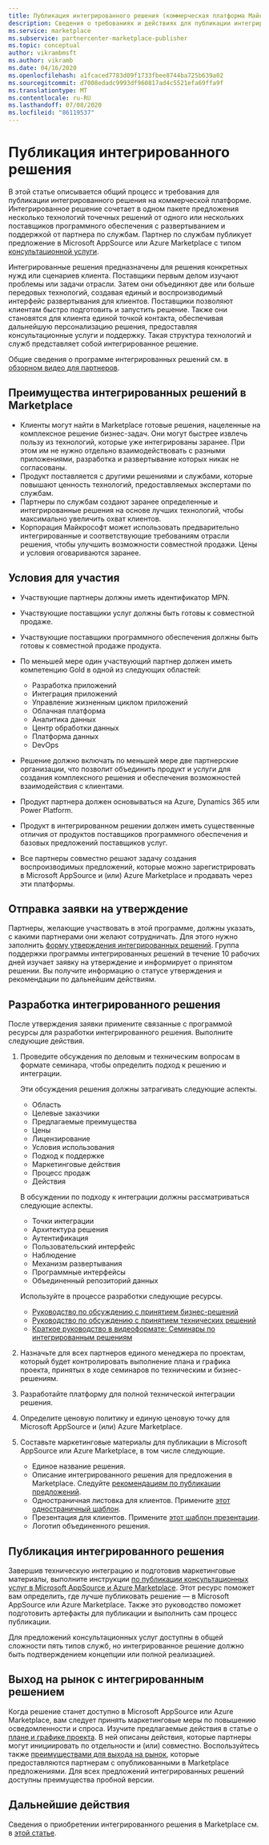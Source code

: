 ```yaml
---
title: Публикация интегрированного решения (коммерческая платформа Майкрософт)
description: Сведения о требованиях и действиях для публикации интегрированных решений в Microsoft AppSource и Azure Marketplace.
ms.service: marketplace
ms.subservice: partnercenter-marketplace-publisher
ms.topic: conceptual
author: vikrambmsft
ms.author: vikramb
ms.date: 04/16/2020
ms.openlocfilehash: a1fcaced7783d09f1733fbee8744ba725b639a02
ms.sourcegitcommit: d7008edadc9993df960817ad4c5521efa69ffa9f
ms.translationtype: MT
ms.contentlocale: ru-RU
ms.lasthandoff: 07/08/2020
ms.locfileid: "86119537"
---
```

# <a name="publish-an-integrated-solution"></a>Публикация интегрированного решения

В этой статье описывается общий процесс и требования для публикации интегрированного решения на коммерческой платформе. Интегрированное решение сочетает в одном пакете предложения несколько технологий точечных решений от одного или нескольких поставщиков программного обеспечения с развертыванием и поддержкой от партнера по службам. Партнер по службам публикует предложение в Microsoft AppSource или Azure Marketplace с типом [консультационной услуги](./consulting-services.md).

Интегрированные решения предназначены для решения конкретных нужд или сценариев клиента. Поставщики первым делом изучают проблемы или задачи отрасли. Затем они объединяют две или больше передовых технологий, создавая единый и воспроизводимый интерфейс развертывания для клиентов. Поставщики позволяют клиентам быстро подготовить и запустить решение. Также они становятся для клиента единой точкой контакта, обеспечивая дальнейшую персонализацию решения, предоставляя консультационные услуги и поддержку. Такая структура технологий и служб представляет собой интегрированное решение.

Общие сведения о программе интегрированных решений см. в [обзорном видео для партнеров](https://partner.microsoft.com/asset/detail/integrated-solutions-program-overview-for-partners-mp4).

## <a name="benefits-of-integrated-solutions-in-the-marketplace"></a>Преимущества интегрированных решений в Marketplace

* Клиенты могут найти в Marketplace готовые решения, нацеленные на комплексное решение бизнес-задач. Они могут быстрее извлечь пользу из технологий, которые уже интегрированы заранее. При этом им не нужно отдельно взаимодействовать с разными приложениями, разработка и развертывание которых никак не согласованы.
* Продукт поставляется с другими решениями и службами, которые повышают ценность технологий, предоставляемых экспертами по службам.
* Партнеры по службам создают заранее определенные и интегрированные решения на основе лучших технологий, чтобы максимально увеличить охват клиентов.
* Корпорация Майкрософт может использовать предварительно интегрированные и соответствующие требованиям отрасли решения, чтобы улучшить возможности совместной продажи. Цены и условия оговариваются заранее.

## <a name="eligibility-criteria"></a>Условия для участия

* Участвующие партнеры должны иметь идентификатор MPN.
* Участвующие поставщики услуг должны быть готовы к совместной продаже.
* Участвующие поставщики программного обеспечения должны быть готовы к совместной продаже продукта.
* По меньшей мере один участвующий партнер должен иметь компетенцию Gold в одной из следующих областей:

    * Разработка приложений
    * Интеграция приложений
    * Управление жизненным циклом приложений
    * Облачная платформа
    * Аналитика данных
    * Центр обработки данных
    * Платформа данных
    * DevOps

* Решение должно включать по меньшей мере две партнерские организации, что позволит объединить продукт и услуги для создания комплексного решения и обеспечения возможностей взаимодействия с клиентами.
* Продукт партнера должен основываться на Azure, Dynamics 365 или Power Platform.
* Продукт в интегрированном решении должен иметь существенные отличия от продуктов поставщиков программного обеспечения и базовых предложений поставщиков услуг.
* Все партнеры совместно решают задачу создания воспроизводимых предложений, которые можно зарегистрировать в Microsoft AppSource и (или) Azure Marketplace и продавать через эти платформы.

## <a name="submit-a-nomination"></a>Отправка заявки на утверждение

Партнеры, желающие участвовать в этой программе, должны указать, с какими партнерами они желают сотрудничать. Для этого нужно заполнить [форму утверждения интегрированных решений](https://aka.ms/AA5qicu). Группа поддержки программы интегрированных решений в течение 10 рабочих дней изучает заявку на утверждение и информирует о принятом решении. Вы получите информацию о статусе утверждения и рекомендации по дальнейшим действиям.

## <a name="develop-an-integrated-solution"></a>Разработка интегрированного решения

После утверждения заявки примените связанные с программой ресурсы для разработки интегрированного решения. Выполните следующие действия.

1. Проведите обсуждения по деловым и техническим вопросам в формате семинара, чтобы определить подход к решению и интеграции.

    Эти обсуждения решения должны затрагивать следующие аспекты.
    * Область
    * Целевые заказчики
    * Предлагаемые преимущества
    * Цены
    * Лицензирование
    * Условия использования
    * Подход к поддержке
    * Маркетинговые действия
    * Процесс продаж
    * Действия

    В обсуждении по подходу к интеграции должны рассматриваться следующие аспекты.
    * Точки интеграции
    * Архитектура решения
    * Аутентификация
    * Пользовательский интерфейс
    * Наблюдение
    * Механизм развертывания
    * Программные интерфейсы
    * Объединенный репозиторий данных

    Используйте в процессе разработки следующие ресурсы.

    * [Руководство по обсуждению с принятием бизнес-решений](https://aka.ms/AA5qicx)
    * [Руководство по обсуждению с принятием технических решений](https://aka.ms/AA5qid1)
    * [Краткое руководство в видеоформате: Семинары по интегрированным решениям](https://partner.microsoft.com/asset/detail/integrated-solutions-workshop-quickstart-guide-mp4)

1. Назначьте для всех партнеров единого менеджера по проектам, который будет контролировать выполнение плана и графика проекта, принятых в ходе семинаров по техническим и бизнес-решениям.

1. Разработайте платформу для полной технической интеграции решения.

1. Определите ценовую политику и единую ценовую точку для Microsoft AppSource и (или) Azure Marketplace.

1. Составьте маркетинговые материалы для публикации в Microsoft AppSource или Azure Marketplace, в том числе следующие.

    * Единое название решения.
    * Описание интегрированного решения для предложения в Marketplace. Следуйте [рекомендациям по публикации предложений](./gtm-offer-listing-best-practices.md).
    * Одностраничная листовка для клиентов. Примените [этот одностраничный шаблон](https://aka.ms/AA5s08a).
    * Презентация для клиентов. Примените [этот шаблон презентации](https://aka.ms/AA5s7ql).
    * Логотип объединенного решения.

## <a name="publish-your-integrated-solution"></a>Публикация интегрированного решения

Завершив техническую интеграцию и подготовив маркетинговые материалы, выполните инструкции [по публикации консультационных услуг в Microsoft AppSource и Azure Marketplace](./consulting-services.md). Этот ресурс поможет вам определить, где лучше публиковать решение — в Microsoft AppSource или Azure Marketplace. Также это руководство поможет подготовить артефакты для публикации и выполнить сам процесс публикации.

Для предложений консультационных услуг доступны в общей сложности пять типов служб, но интегрированное решение должно быть подтверждением концепции или полной реализацией.

## <a name="go-to-market-with-your-integrated-solution"></a>Выход на рынок с интегрированным решением

Когда решение станет доступно в Microsoft AppSource или Azure Marketplace, вам следует принять маркетинговые меры по повышению осведомленности и спроса. Изучите предлагаемые действия в статье о [плане и графике проекта](https://aka.ms/AA5qiuc). В ней описаны действия, которые партнеры могут инициировать по отдельности и (или) совместно. Воспользуйтесь также [преимуществами для выхода на рынок](./gtm-your-marketplace-benefits.md#list-trial-and-consulting-benefits), которые предоставляются партнерам с опубликованными в Marketplace предложениями. Для всех предложений интегрированных решений доступны преимущества пробной версии.

## <a name="next-steps"></a>Дальнейшие действия

Сведения о приобретении интегрированного решения в Marketplace см. в [этой статье](./integrated-solutions.md).
